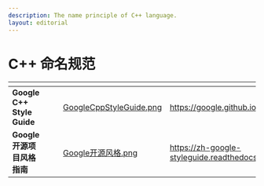 ```yaml
---
description: The name principle of C++ language.
layout: editorial
---
```


# C++ 命名规范



<table data-view="cards"><thead><tr><th></th><th></th><th></th><th data-hidden data-card-cover data-type="files"></th><th data-hidden data-card-target data-type="content-ref"></th></tr></thead><tbody><tr><td><strong>Google C++ Style Guide</strong></td><td></td><td></td><td><a href=".gitbook/assets/GoogleCppStyleGuide.png">GoogleCppStyleGuide.png</a></td><td><a href="https://google.github.io/styleguide/cppguide.html">https://google.github.io/styleguide/cppguide.html</a></td></tr><tr><td><strong>Google 开源项目风格指南</strong></td><td></td><td></td><td><a href=".gitbook/assets/Google开源风格.png">Google开源风格.png</a></td><td><a href="https://zh-google-styleguide.readthedocs.io/en/latest/">https://zh-google-styleguide.readthedocs.io/en/latest/</a></td></tr></tbody></table>

